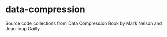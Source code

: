 data-compression
================

Source code collections from Data Compression Book by Mark Nelson and Jean-loup Gailly.
